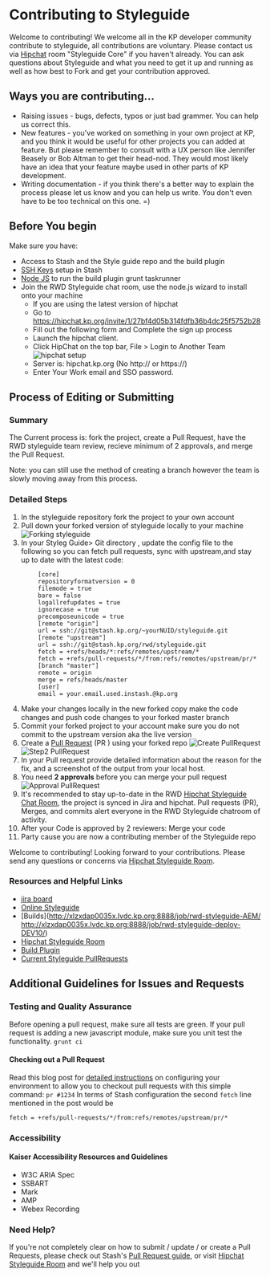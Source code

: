 # Contributing to Styleguide

Welcome to contributing! We welcome all in the KP developer community contribute to styleguide, all contributions are voluntary. Please contact us via [Hipchat](https://hipchat.kp.org/chat/room/19) room "Styleguide Core" if you haven't already. You can ask questions about Styleguide and what you need to get it up and running as well as how best to Fork and get your contribution approved.

## Ways you are contributing...
- Raising issues - bugs, defects, typos or just bad grammer. You can help us correct this.
- New features - you've worked on something in your own project at KP, and you think it would be useful for other projects you can added at feature. But please remember to consult with a UX person like Jennifer Beasely or Bob Altman to get their head-nod. They would most likely have an idea that your feature maybe used in other parts of KP development.
- Writing documentation - if you think there's a better way to explain the process please let us know and you can help us write. You don't even have to be too technical on this one. =)

## Before You begin
Make sure you have:

* Access to Stash and the Style guide repo and the build plugin
* [SSH Keys](https://stash.kp.org/plugins/servlet/ssh/account/keys) setup in Stash
* [Node JS](https://nodejs.org/en/blog/release/v0.10.42/) to run the build plugin grunt taskrunner 
* Join the RWD Styleguide chat room, use the node.js wizard to install onto your machine
	* If you ​are using the latest version of hipchat
	* Go to https://hipchat.kp.org/invite/1/27bf4d05b314fdfb36b4dc25f5752b28
	* Fill out the following form and Complete the sign up process
	* Launch the hipchat client.
	* Click HipChat on the top bar, File > Login to Another Team ![hipchat setup](https://sites.sp.kp.org/teams/dsg/creative/fed/SiteAssets/SitePages/Adding%20to%20the%20Style%20Guide/Screen%20Shot%202016-02-19%20at%2011.46.25%20AM.png)
	* Server is: hipchat.kp.org (No http:// or https://)​​
	* Enter Your Work email and SSO password.


## Process of Editing or Submitting

### Summary
The Current process is: fork the project, create a Pull Request, have the RWD styleguide team review, recieve minimum of 2 approvals, and merge the Pull Request.

Note: you can still use the method of creating a branch however the team is slowly moving away from this process.

### Detailed Steps
1. In the styleguide repository fork the project to your own account
2. Pull down your forked version of styleguide locally to your machine
![Forking styleguide](https://sites.sp.kp.org/teams/dsg/creative/fed/SiteAssets/SitePages/Adding%20to%20the%20Style%20Guide/Screen%20Shot%202016-02-19%20at%2012.12.46%20PM.png)
3. In your Styleg Guide> Git  directory , update the config file to the following so you can fetch pull requests, sync with upstream,and stay up to date with the latest code:
```
		[core]
		repositoryformatversion = 0
		filemode = true
		bare = false
		logallrefupdates = true
		ignorecase = true
		precomposeunicode = true
		[remote "origin"]
		url = ssh://git@stash.kp.org/~yourNUID/styleguide.git
		[remote "upstream"]
		url = ssh://git@stash.kp.org/rwd/styleguide.git
		fetch = +refs/heads/*:refs/remotes/upstream/*
		fetch = +refs/pull-requests/*/from:refs/remotes/upstream/pr/*
		[branch "master"]
		remote = origin
		merge = refs/heads/master
		[user]
		email = your.email.used.instash.@kp.org
```

4. Make your changes locally in the new forked copy make the code changes and push code changes to your forked master branch
5. Commit your forked project to your account make sure you do not commit to the upstream version aka the live version
6. Create a [Pull Request](https://www.atlassian.com/git/tutorials/making-a-pull-request/) (PR ) using your forked repo
![Create PullRequest](https://sites.sp.kp.org/teams/dsg/creative/fed/SiteAssets/SitePages/Adding%20to%20the%20Style%20Guide/Screen%20Shot%202016-02-19%20at%2012.19.39%20PM.png)
![Step2 PullRequest](https://sites.sp.kp.org/teams/dsg/creative/fed/SiteAssets/SitePages/Adding%20to%20the%20Style%20Guide/Screen%20Shot%202016-02-19%20at%2012.21.38%20PM.png)
7. In your Pull request provide detailed information about the reason for the fix, and a screenshot of the output from your local host.
7. You need <strong> 2 approvals</strong> before you can merge your pull request ![Approval PullRequest](https://sites.sp.kp.org/teams/dsg/creative/fed/SiteAssets/SitePages/Adding%20to%20the%20Style%20Guide/Screen%20Shot%202016-02-19%20at%2012.28.17%20PM.png)
8. It's recommended to stay up-to-date in the RWD [Hipchat Styleguide Chat Room](https://hipchat.kp.org/chat/room/19), the project is synced in Jira and hipchat.  Pull requests (PR), Merges, and commits alert everyone in the RWD Styleguide ​chatroom of activity.
9. After your Code is approved by 2 reviewers: Merge your code
10. Party cause you are now a contributing member of the Styleguide repo

Welcome to contributing! Looking forward to your contributions. Please send any questions or concerns via [Hipchat Styleguide Room](https://hipchat.kp.org/chat/room/19).


### Resources and Helpful Links
* [jira board](https://jira.kp.org/browse/STYLE)
* [Online Styleguide](http://dev10.kaiserpermanente.org/styleguide)
* [Builds](http://xlzxdap0035x.lvdc.kp.org:8888/job/rwd-styleguide-AEM/
http://xlzxdap0035x.lvdc.kp.org:8888/job/rwd-styleguide-deploy-DEV10/)
* [Hipchat Styleguide Room](https://hipchat.kp.org/chat/room/19)
* [Build Plugin](https://stash.kp.org/projects/RWD/repos/build-plugin/browse)
* [Current Styleguide PullRequests](https://stash.kp.org/projects/RWD/repos/styleguide/pull-requests)


## Additional Guidelines for Issues and Requests

### Testing and Quality Assurance

Before opening a pull request, make sure all tests are green.
If your pull request is adding a new javascript module, make sure you unit test the functionality.
``` grunt ci ```

#### Checking out a Pull Request

Read this blog post for [detailed instructions](http://dev.ghost.org/easy-git-pr-test/) on configuring your environment to allow you to checkout pull requests with this simple command: `pr #1234`
In terms of Stash configuration the second ```fetch``` line mentioned in the post would be 
```
fetch = +refs/pull-requests/*/from:refs/remotes/upstream/pr/*
```

### Accessibility

#### Kaiser Accessibility Resources and Guidelines
* W3C ARIA Spec
* SSBART
* Mark
* AMP
* Webex Recording

### Need Help?

If you're not completely clear on how to submit / update / or create a  Pull Requests, please check out Stash's [Pull Request guide](https://confluence.atlassian.com/display/STASHSOURCE/Using+pull+requests+in+Stash), or visit [Hipchat Styleguide Room](https://hipchat.kp.org/chat/room/19) and we'll help you out
